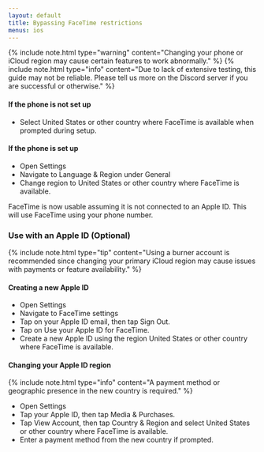 ```yaml
---
layout: default
title: Bypassing FaceTime restrictions
menus: ios
---
```


{% include note.html type="warning" content="Changing your phone or iCloud region may cause certain features to work abnormally." %}
{% include note.html type="info" content="Due to lack of extensive testing, this guide may not be reliable. Please tell us more on the Discord server if you are successful or otherwise." %}

#### If the phone is not set up
- Select United States or other country where FaceTime is available when prompted during setup.

#### If the phone is set up
- Open Settings
- Navigate to Language & Region under General
- Change region to United States or other country where FaceTime is available.

FaceTime is now usable assuming it is not connected to an Apple ID. This will use FaceTime using your phone number.

### Use with an Apple ID (Optional)
{% include note.html type="tip" content="Using a burner account is recommended since changing your primary iCloud region may cause issues with payments or feature availability." %}
#### Creating a new Apple ID
- Open Settings
- Navigate to FaceTime settings
- Tap on your Apple ID email, then tap Sign Out.
- Tap on Use your Apple ID for FaceTime.
- Create a new Apple ID using the region United States or other country where FaceTime is available.

#### Changing your Apple ID region
{% include note.html type="info" content="A payment method or geographic presence in the new country is required." %}
- Open Settings
- Tap your Apple ID, then tap Media & Purchases.
- Tap View Account, then tap Country & Region and select United States or other country where FaceTime is available.
- Enter a payment method from the new country if prompted.